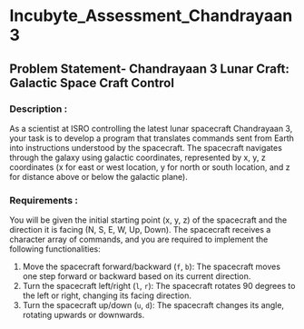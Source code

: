 # Incubyte_Assessment_Chandrayaan3

## Problem Statement- Chandrayaan 3 Lunar Craft: Galactic Space Craft Control

### Description :

As a scientist at ISRO controlling the latest lunar spacecraft Chandrayaan 3, your task is to develop a program that translates commands sent from Earth into instructions understood by the spacecraft. The spacecraft navigates through the galaxy using galactic coordinates, represented by x, y, z coordinates (x for east or west location, y for north or south location, and z for distance above or below the galactic plane).

### Requirements :

You will be given the initial starting point (x, y, z) of the spacecraft and the direction it is facing (N, S, E, W, Up, Down). The spacecraft receives a character array of commands, and you are required to implement the following functionalities:

1. Move the spacecraft forward/backward (`f`, `b`): The spacecraft moves one step forward or backward based on its current direction.
2. Turn the spacecraft left/right (`l`, `r`): The spacecraft rotates 90 degrees to the left or right, changing its facing direction.
3. Turn the spacecraft up/down (`u`, `d`): The spacecraft changes its angle, rotating upwards or downwards.
